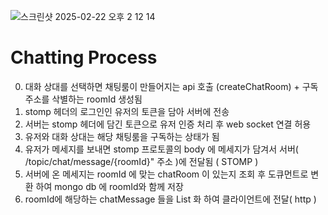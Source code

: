 ![스크린샷 2025-02-22 오후 2 12 14](https://github.com/user-attachments/assets/70e9c713-5cb9-4dd7-a3dc-77ad0ad1eb45)


# Chatting Process

0. 대화 상대를 선택하면 채팅룸이 만들어지는 api 호출 (createChatRoom) +  구독 주소를 삭별하는 roomId 생성됨 
1. stomp 헤더의 로그인인 유저의 토큰을 담아 서버에 전송
2. 서버는 stomp 헤더에 담긴 토큰으로 유저 인증 처리 후 web socket 연결 허용
3. 유저와 대화 상대는  해당 채팅룸을 구독하는 상태가 됨
4. 유저가 메세지를 보내면 stomp 프로토콜의 body 에 메세지가 담겨서 서버( /topic/chat/message/{roomId}" 주소 )에 전달됨 ( STOMP <Message>)
5. 서버에 온 메세지는  roomId 에 맞는 chatRoom 이 있는지 조회 후 도큐먼트로 변환 하여 mongo db 에 roomId와 함께 저장
6.  roomId에 해당하는 chatMessage 들을 List 화 하여 클라이언트에 전달( http <GET> )

